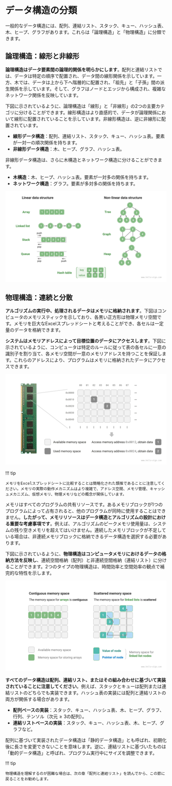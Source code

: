 # データ構造の分類

一般的なデータ構造には、配列、連結リスト、スタック、キュー、ハッシュ表、木、ヒープ、グラフがあります。これらは「論理構造」と「物理構造」に分類できます。

## 論理構造：線形と非線形

**論理構造はデータ要素間の論理的関係を明らかにします**。配列と連結リストでは、データは特定の順序で配置され、データ間の線形関係を示しています。一方、木では、データは上から下へ階層的に配置され、「祖先」と「子孫」間の派生関係を示しています。そして、グラフはノードとエッジから構成され、複雑なネットワーク関係を反映しています。

下図に示されているように、論理構造は「線形」と「非線形」の2つの主要カテゴリに分けることができます。線形構造はより直感的で、データが論理関係において線形に配置されていることを示しています。非線形構造は、逆に非線形に配置されています。

- **線形データ構造**：配列、連結リスト、スタック、キュー、ハッシュ表。要素が一対一の順次関係を持ちます。
- **非線形データ構造**：木、ヒープ、グラフ、ハッシュ表。

非線形データ構造は、さらに木構造とネットワーク構造に分けることができます。

- **木構造**：木、ヒープ、ハッシュ表。要素が一対多の関係を持ちます。
- **ネットワーク構造**：グラフ。要素が多対多の関係を持ちます。

![Linear and non-linear data structures](classification_of_data_structure.assets/classification_logic_structure.png)

## 物理構造：連続と分散

**アルゴリズムの実行中、処理されるデータはメモリに格納されます**。下図はコンピュータのメモリスティックを示しており、各黒い正方形は物理メモリ空間です。メモリを巨大なExcelスプレッドシートと考えることができ、各セルは一定量のデータを格納できます。

**システムはメモリアドレスによって目標位置のデータにアクセスします**。下図に示されているように、コンピュータは特定のルールに従って表の各セルに一意の識別子を割り当て、各メモリ空間が一意のメモリアドレスを持つことを保証します。これらのアドレスにより、プログラムはメモリに格納されたデータにアクセスできます。

![Memory stick, memory spaces, memory addresses](classification_of_data_structure.assets/computer_memory_location.png)

!!! tip

    メモリをExcelスプレッドシートに比較することは簡略化された類推であることに注意してください。メモリの実際の動作メカニズムはより複雑で、アドレス空間、メモリ管理、キャッシュメカニズム、仮想メモリ、物理メモリなどの概念が関係しています。

メモリはすべてのプログラムの共有リソースです。あるメモリブロックが1つのプログラムによって占有されると、他のプログラムが同時に使用することはできません。**したがって、メモリリソースはデータ構造とアルゴリズムの設計における重要な考慮事項です**。例えば、アルゴリズムのピークメモリ使用量は、システムの残り空きメモリを超えてはいけません。連続したメモリブロックが不足している場合は、非連続メモリブロックに格納できるデータ構造を選択する必要があります。

下図に示されているように、**物理構造はコンピュータメモリにおけるデータの格納方法を反映し**、連続空間格納（配列）と非連続空間格納（連結リスト）に分けることができます。2つのタイプの物理構造は、時間効率と空間効率の観点で補完的な特性を示します。

![Contiguous space storage and dispersed space storage](classification_of_data_structure.assets/classification_phisical_structure.png)

**すべてのデータ構造は配列、連結リスト、またはその組み合わせに基づいて実装されていることに注意してください**。例えば、スタックとキューは配列または連結リストのどちらでも実装できます。ハッシュ表の実装には配列と連結リストの両方が関係する場合があります。

- **配列ベースの実装**：スタック、キュー、ハッシュ表、木、ヒープ、グラフ、行列、テンソル（次元$\geq 3$の配列）。
- **連結リストベースの実装**：スタック、キュー、ハッシュ表、木、ヒープ、グラフなど。

配列に基づいて実装されたデータ構造は「静的データ構造」とも呼ばれ、初期化後に長さを変更できないことを意味します。逆に、連結リストに基づいたものは「動的データ構造」と呼ばれ、プログラム実行中にサイズを調整できます。

!!! tip

    物理構造を理解するのが困難な場合は、次の章「配列と連結リスト」を読んでから、この節に戻ることをお勧めします。